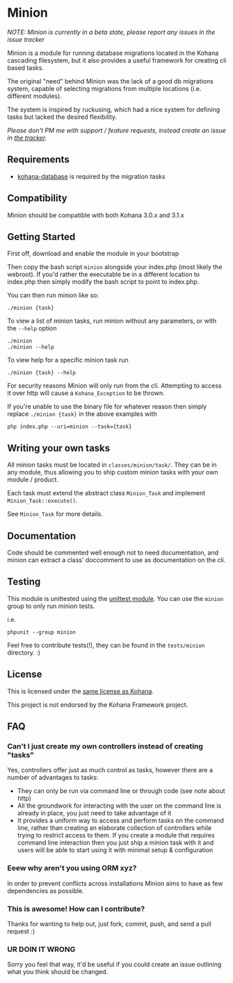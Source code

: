 # Minion

*NOTE: Minion is currently in a beta state, please report any issues in the issue tracker*

Minion is a module for running database migrations located in the Kohana cascading filesystem, but it also provides a useful framework for creating cli based tasks.

The original "need" behind Minion was the lack of a good db migrations system, capable of selecting migrations
from multiple locations (i.e. different modules).

The system is inspired by ruckusing, which had a nice system for defining tasks but lacked the desired flexibility.

*Please don't PM me with support / feature requests, instead create an issue in [the tracker](https://github.com/BRMatt/kohana-minion/issues).*

## Requirements

* [kohana-database](https://github.com/kohana/database) is required by the migration tasks

## Compatibility

Minion should be compatible with both Kohana 3.0.x and 3.1.x

## Getting Started

First off, download and enable the module in your bootstrap

Then copy the bash script `minion` alongside your index.php (most likely the webroot).
If you'd rather the executable be in a different location to index.php then simply modify the bash script to point to index.php.

You can then run minion like so:

	./minion {task}

To view a list of minion tasks, run minion without any parameters, or with the `--help` option

	./minion
	./minion --help

To view help for a specific minion task run

	./minion {task} --help

For security reasons Minion will only run from the cli.  Attempting to access it over http will cause
a `Kohana_Exception` to be thrown.

If you're unable to use the binary file for whatever reason then simply replace `./minion {task}` in the above 
examples with 

	php index.php --uri=minion --task={task}

## Writing your own tasks

All minion tasks must be located in `classes/minion/task/`.  They can be in any module, thus allowing you to 
ship custom minion tasks with your own module / product.

Each task must extend the abstract class `Minion_Task` and implement `Minion_Task::execute()`.

See `Minion_Task` for more details.

## Documentation

Code should be commented well enough not to need documentation, and minion can extract a class' doccomment to use
as documentation on the cli.

## Testing

This module is unittested using the [unittest module](http://github.com/kohana/unittest).
You can use the `minion` group to only run minion tests.

i.e.

	phpunit --group minion

Feel free to contribute tests(!), they can be found in the `tests/minion` directory. :)

## License

This is licensed under the [same license as Kohana](http://kohanaframework.org/license).

This project is not endorsed by the Kohana Framework project.

## FAQ

### Can't I just create my own controllers instead of creating "tasks"

Yes, controllers offer just as much control as tasks, however there are a number of advantages to tasks:

* They can only be run via command line or through code (see note about http)
* All the groundwork for interacting with the user on the command line is already in place, you 
  just need to take advantage of it
* It provides a uniform way to access and perform tasks on the command line, rather than creating an elaborate
  collection of controllers while trying to restrict access to them.  If you create a module that requires command
  line interaction then you just ship a minion task with it and users will be able to start using it with minimal
  setup &amp; configuration

### Eeew why aren't you using ORM xyz?

In order to prevent conflicts across installations Minion aims to have as few dependencies as possible.

### This is awesome! How can I contribute?

Thanks for wanting to help out, just fork, commit, push, and send a pull request :)

### UR DOIN IT WRONG

Sorry you feel that way, it'd be useful if you could create an issue outlining what you think should be changed.